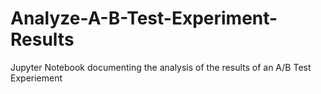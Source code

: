 # Analyze-A-B-Test-Experiment-Results
Jupyter Notebook documenting the analysis of the results of an A/B Test Experiement
